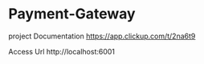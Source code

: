 # Payment-Gateway
project Documentation https://app.clickup.com/t/2na6t9

Access Url http://localhost:6001

